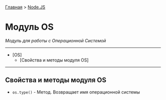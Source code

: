 [Главная]() > [Node.JS]()

# Модуль OS

*Модуль для работы с Операционной Системой*

***

- [OS]
  - [Свойства и методы модуля OS]

***

## Свойства и методы модуля OS

* `os.type()` - Метод. Возвращает имя операционной системы